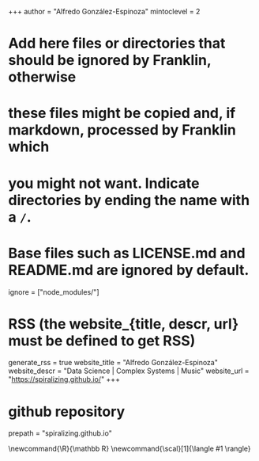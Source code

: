 <!--
Add here global page variables to use throughout your website.
-->
+++
author = "Alfredo González-Espinoza"
mintoclevel = 2

# Add here files or directories that should be ignored by Franklin, otherwise
# these files might be copied and, if markdown, processed by Franklin which
# you might not want. Indicate directories by ending the name with a `/`.
# Base files such as LICENSE.md and README.md are ignored by default.
ignore = ["node_modules/"]

# RSS (the website_{title, descr, url} must be defined to get RSS)
generate_rss = true
website_title = "Alfredo González-Espinoza"
website_descr = "Data Science | Complex Systems | Music"
website_url   = "https://spiralizing.github.io/"
+++

# github repository
prepath = "spiralizing.github.io"
<!--
Add here global latex commands to use throughout your pages.
-->
\newcommand{\R}{\mathbb R}
\newcommand{\scal}[1]{\langle #1 \rangle}
